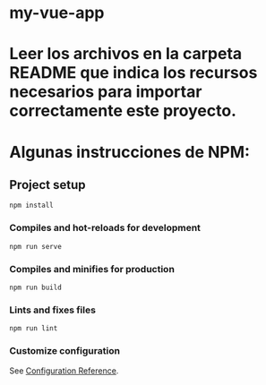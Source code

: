 # my-vue-app

# Leer los archivos en la carpeta README que indica los recursos necesarios para importar correctamente este proyecto.


# Algunas instrucciones de NPM: 

## Project setup
```
npm install
```

### Compiles and hot-reloads for development
```
npm run serve
```

### Compiles and minifies for production
```
npm run build
```

### Lints and fixes files
```
npm run lint
```

### Customize configuration
See [Configuration Reference](https://cli.vuejs.org/config/).
